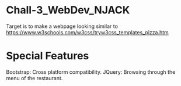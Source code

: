 # Chall-3_WebDev_NJACK
Target is to make a webpage looking similar to https://www.w3schools.com/w3css/tryw3css_templates_pizza.htm

# Special Features
Bootstrap: Cross platform compatibility.
JQuery: Browsing through the menu of the restaurant. 
